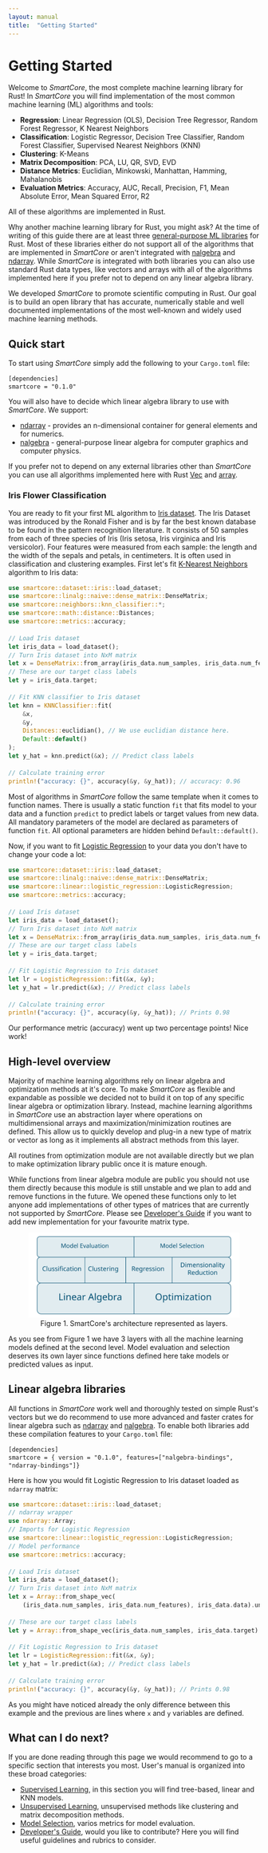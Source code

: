 ```yaml
---
layout: manual
title:  "Getting Started"
---
```


# Getting Started

Welcome to *SmartCore*, the most complete machine learning library for Rust! In *SmartCore* you will find implementation of the most common machine learning (ML) algorithms and tools:

* __Regression__: Linear Regression (OLS), Decision Tree Regressor, Random Forest Regressor, K Nearest Neighbors
* __Classification__: Logistic Regressor, Decision Tree Classifier, Random Forest Classifier, Supervised Nearest Neighbors (KNN)
* __Clustering__: K-Means
* __Matrix Decomposition__: PCA, LU, QR, SVD, EVD
* __Distance Metrics__: Euclidian, Minkowski, Manhattan, Hamming, Mahalanobis
* __Evaluation Metrics__: Accuracy, AUC, Recall, Precision, F1, Mean Absolute Error, Mean Squared Error, R2

All of these algorithms are implemented in Rust. 

Why another machine learning library for Rust, you might ask? At the time of writing of this guide there are at least three [general-purpose ML libraries](http://www.arewelearningyet.com/) for Rust.
Most of these libraries either do not support all of the algorithms that are implemented in *SmartCore* or aren't integrated with [nalgebra](https://nalgebra.org/) and [ndarray](https://github.com/rust-ndarray/ndarray).
While *SmartCore* is integrated with both libraries you can also use standard Rust data types, like vectors and arrays with all of the algorithms implemented here if you prefer not to depend on any linear algebra library.

We developed *SmartCore* to promote scientific computing in Rust. Our goal is to build an open library that has accurate, numerically stable and well documented implementations of the most well-known and widely used machine learning methods.

## Quick start

To start using *SmartCore* simply add the following to your `Cargo.toml` file:

```
[dependencies]
smartcore = "0.1.0"
```

You will also have to decide which linear algebra library to use with *SmartCore*. We support:
* [ndarray](https://docs.rs/ndarray) - provides an n-dimensional container for general elements and for numerics.
* [nalgebra](https://docs.rs/nalgebra/) - general-purpose linear algebra for computer graphics and computer physics.

If you prefer not to depend on any external libraries other than *SmartCore* you can use all algorithms implemented here with Rust [Vec](https://doc.rust-lang.org/std/vec/struct.Vec.html) and [array](https://doc.rust-lang.org/std/primitive.array.html). 

### Iris Flower Classification

You are ready to fit your first ML algorithm to [Iris dataset](https://archive.ics.uci.edu/ml/datasets/iris). The Iris Dataset was introduced by the Ronald Fisher and is by far the best known database to be found in the pattern recognition literature. It consists of 50 samples from each of three species of Iris (Iris setosa, Iris virginica and Iris versicolor). Four features were measured from each sample: the length and the width of the sepals and petals, in centimeters. It is often used in classification and clustering examples. First let's fit [K-Nearest Neighbors]({{site.api_base_url}}/neighbors/index.html) algorithm to Iris data:

```rust
use smartcore::dataset::iris::load_dataset;
use smartcore::linalg::naive::dense_matrix::DenseMatrix;
use smartcore::neighbors::knn_classifier::*;
use smartcore::math::distance::Distances;
use smartcore::metrics::accuracy;

// Load Iris dataset 
let iris_data = load_dataset();
// Turn Iris dataset into NxM matrix
let x = DenseMatrix::from_array(iris_data.num_samples, iris_data.num_features, &iris_data.data);
// These are our target class labels
let y = iris_data.target;

// Fit KNN classifier to Iris dataset
let knn = KNNClassifier::fit(
    &x,
    &y,        
    Distances::euclidian(), // We use euclidian distance here. 
    Default::default()
);
let y_hat = knn.predict(&x); // Predict class labels

// Calculate training error
println!("accuracy: {}", accuracy(&y, &y_hat)); // accuracy: 0.96
```
Most of algorithms in *SmartCore* follow the same template when it comes to function names. There is usually a static function `fit` that fits model to your data and a function `predict` to predict labels or target values from new data. All mandatory parameters of the model are declared as parameters of function `fit`. All optional parameters are hidden behind `Default::default()`.

Now, if you want to fit [Logistic Regression]({{site.api_base_url}}/linear/logistic_regression/index.html) to your data you don't have to change your code a lot:

```rust
use smartcore::dataset::iris::load_dataset;
use smartcore::linalg::naive::dense_matrix::DenseMatrix;
use smartcore::linear::logistic_regression::LogisticRegression;
use smartcore::metrics::accuracy;

// Load Iris dataset 
let iris_data = load_dataset();
// Turn Iris dataset into NxM matrix
let x = DenseMatrix::from_array(iris_data.num_samples, iris_data.num_features, &iris_data.data);
// These are our target class labels
let y = iris_data.target;

// Fit Logistic Regression to Iris dataset
let lr = LogisticRegression::fit(&x, &y);
let y_hat = lr.predict(&x); // Predict class labels

// Calculate training error
println!("accuracy: {}", accuracy(&y, &y_hat)); // Prints 0.98
```

Our performance metric (accuracy) went up two percentage points! Nice work!

## High-level overview

Majority of machine learning algorithms rely on linear algebra and optimization methods at it's core. To make *SmartCore* as flexible and expandable as possible we decided not to build it on top of any specific linear algebra or optimization library. Instead, machine learning algorithms in *SmartCore* use an abstraction layer where operations on multidimensional arrays and maximization/minimization routines are defined. This allow us to quickly develop and plug-in a new type of matrix or vector as long as it implements all abstract methods from this layer. 

All routines from optimization module are not available directly but we plan to make optimization library public once it is mature enough. 

While functions from linear algebra module are public you should not use them directly because this module is still unstable and we plan to add and remove functions in the future. We opened these functions only to let anyone add implementations of other types of matrices that are currently not supported by *SmartCore*. Please see [Developer's Guide](/user_guide/developer.html) if you want to add new implementation for your favourite matrix type.

<figure class="image" align="center">
  <img src="/assets/imgs/architecture.svg" alt="SmartCore's architecture">
  <figcaption>Figure 1. SmartCore's architecture represented as layers.</figcaption>
</figure>

As you see from Figure 1 we have 3 layers with all the machine learning models defined at the second level. Model evaluation and selection deserves its own layer since functions defined here take models or predicted values as input.

## Linear algebra libraries

All functions in *SmartCore* work well and thoroughly tested on simple Rust's vectors but we do recommend to use more advanced and faster crates for linear algebra such as [ndarray](https://docs.rs/ndarray) and [nalgebra](https://docs.rs/nalgebra/). To enable both libraries add these compilation features to your `Cargo.toml` file:

```
[dependencies]
smartcore = { version = "0.1.0", features=["nalgebra-bindings", "ndarray-bindings"]}
```

Here is how you would fit Logistic Regression to Iris dataset loaded as `ndarray` matrix:

```rust
use smartcore::dataset::iris::load_dataset;
// ndarray wrapper
use ndarray::Array;
// Imports for Logistic Regression
use smartcore::linear::logistic_regression::LogisticRegression;
// Model performance
use smartcore::metrics::accuracy;

// Load Iris dataset 
let iris_data = load_dataset();
// Turn Iris dataset into NxM matrix
let x = Array::from_shape_vec(
    (iris_data.num_samples, iris_data.num_features), iris_data.data).unwrap();

// These are our target class labels
let y = Array::from_shape_vec(iris_data.num_samples, iris_data.target).unwrap();

// Fit Logistic Regression to Iris dataset
let lr = LogisticRegression::fit(&x, &y);
let y_hat = lr.predict(&x); // Predict class labels

// Calculate training error
println!("accuracy: {}", accuracy(&y, &y_hat)); // Prints 0.98
```

As you might have noticed already the only difference between this example and the previous are lines where `x` and `y` variables are defined. 

## What can I do next?

If you are done reading through this page we would recommend to go to a specific section that interests you most. User's manual is organized into these broad categories:
* [Supervised Learning](/user_guide/supervised.html), in this section you will find tree-based, linear and KNN models.
* [Unsupervised Learning](/user_guide/unsupervised.html), unsupervised methods like clustering and matrix decomposition methods.
* [Model Selection](/user_guide/model_selection.html), varios metrics for model evaluation.
* [Developer's Guide](/user_guide/developer.html), would you like to contribute? Here you will find useful guidelines and rubrics to consider.